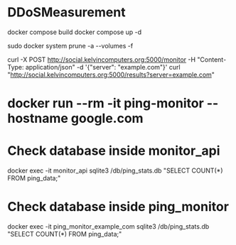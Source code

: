 # DDoSMeasurement

docker compose build
docker compose up -d

sudo docker system prune -a --volumes -f


curl -X POST http://social.kelvincomputers.org:5000/monitor -H "Content-Type: application/json" -d '{"server": "example.com"}'
curl "http://social.kelvincomputers.org:5000/results?server=example.com"



# docker run --rm -it ping-monitor --hostname google.com


# Check database inside monitor_api
docker exec -it monitor_api sqlite3 /db/ping_stats.db "SELECT COUNT(*) FROM ping_data;"

# Check database inside ping_monitor
docker exec -it ping_monitor_example_com sqlite3 /db/ping_stats.db "SELECT COUNT(*) FROM ping_data;"
